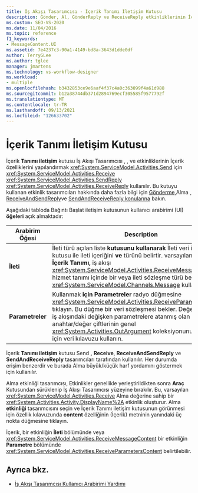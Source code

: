 ```yaml
---
title: İş Akışı Tasarımcısı - İçerik Tanımı İletişim Kutusu
description: Gönder, Al, GönderReply ve ReceiveReply etkinliklerinin İçerik özelliklerini yapılandırmak için İçerik Tanımı iletişim kutusunu nasıl kullanabileceğinizi öğrenin.
ms.custom: SEO-VS-2020
ms.date: 11/04/2016
ms.topic: reference
f1_keywords:
- MessageContent.UI
ms.assetid: 7e4237c3-90a1-4149-bd8a-3643d1dde0df
author: TerryGLee
ms.author: tglee
manager: jmartens
ms.technology: vs-workflow-designer
ms.workload:
- multiple
ms.openlocfilehash: b3432853ce9e6aaf4f37c4a0c363099f4a61d988
ms.sourcegitcommit: b12a38744db371d2894769ecf305585f9577792f
ms.translationtype: MT
ms.contentlocale: tr-TR
ms.lasthandoff: 09/13/2021
ms.locfileid: "126633702"
---
```

# <a name="content-definition-dialog-box"></a>İçerik Tanımı İletişim Kutusu

İçerik **Tanımı iletişim** kutusu İş Akışı Tasarımcısı , , ve  etkinliklerinin İçerik özelliklerini yapılandırmak <xref:System.ServiceModel.Activities.Send> için <xref:System.ServiceModel.Activities.Receive> <xref:System.ServiceModel.Activities.SendReply> <xref:System.ServiceModel.Activities.ReceiveReply> kullanılır. Bu kutuyu kullanan etkinlik tasarımcıları hakkında daha fazla bilgi için [Gönderme,](../workflow-designer/send-activity-designer.md)Alma [,](../workflow-designer/receive-activity-designer.md) [ReceiveAndSendReply](../workflow-designer/receiveandsendreply-template-designer.md)ve [SendAndReceiveReply konularına](../workflow-designer/sendandreceivereply-template-designer.md) bakın.

Aşağıdaki tabloda Bağıntı Başlat iletişim kutusunun kullanıcı arabirimi (UI) **öğeleri** açık almaktadır:

|Arabirim Öğesi|Description|
|-|-----------------|
|**İleti**|İleti türü açılan liste **kutusunu kullanarak** İleti veri ifadesi metin kutusu ile ileti içeriğini **ve** türünü belirtir. varsayılan olarak, **İçerik Tanımı,** iş akışı <xref:System.ServiceModel.Activities.ReceiveMessageContent> hizmet tanımı içinde bir veya ileti sözleşme türü bekler olan <xref:System.ServiceModel.Channels.Message> kullanır.|
|**Parametreler**|Kullanmak **için Parametreler** radyo düğmesine <xref:System.ServiceModel.Activities.ReceiveParametersContent> tıklayın. Bu düğme bir veri sözleşmesi bekler. Değerleri geçerli iş akışındaki değişken parametrelere atanmış olan anahtar/değer çiftlerinin genel <xref:System.Activities.OutArgument> koleksiyonunu ayarlamak için veri kılavuzu kullanın.|

İçerik **Tanımı iletişim** kutusu Send **,** **Receive**, **ReceiveAndSendReply** ve **SendAndReceiveReply** tasarımcıları tarafından kullanılır. Her durumda erişim benzerdir ve burada Alma büyük/küçük harf yordamını göstermek için kullanılır.

Alma  etkinliği tasarımcısı, Etkinlikler genellikle yerleştirildikten sonra **Araç** Kutusundan sürüklenip İş Akışı Tasarımcısı yüzeyine bırakılır. Bu, varsayılan <xref:System.ServiceModel.Activities.Receive> Alma değerine sahip bir <xref:System.Activities.Activity.DisplayName%2A> etkinlik oluşturur. Alma **etkinliği** tasarımcısını seçin ve İçerik Tanımı iletişim kutusunun görünmesi için özellik kılavuzunda **content** özelliğinin (İçerik) metninin yanındaki üç nokta düğmesine tıklayın. 

İçerik, bir etkinliğin **İleti** bölümünde veya <xref:System.ServiceModel.Activities.ReceiveMessageContent> bir etkinliğin **Parametre** bölümünde <xref:System.ServiceModel.Activities.ReceiveParametersContent> belirtilebilir.

## <a name="see-also"></a>Ayrıca bkz.

- [İş Akışı Tasarımcısı Kullanıcı Arabirimi Yardımı](browse-and-select-a-dotnet-type-dialog-box.md)